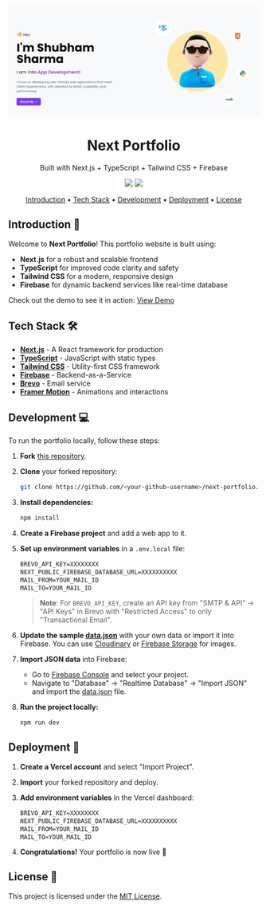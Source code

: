 <div align="center">
  <img src="https://github.com/shubhusion/next-portfolio/blob/master/public/portfolio-fork.png" alt="Portfolio Image" width="600" />
  <h1>Next Portfolio</h1>
  <p>Built with Next.js + TypeScript + Tailwind CSS + Firebase</p>
  <div>
    <img src="https://img.shields.io/github/forks/shubhusion/next-portfolio?style=for-the-badge" />
    <a href="http://shubhusion.vercel.app/">
      <img src="https://img.shields.io/static/v1?label=&message=View%20Demo&style=for-the-badge&color=black&logo=vercel" />
    </a>
  </div>
  <p>
    <a href="#introduction-">Introduction</a> •
    <a href="#tech-stack-%EF%B8%8F">Tech Stack</a> •
    <a href="#development-">Development</a> •
    <a href="#deployment-">Deployment</a> •
    <a href="#license-">License</a>
  </p>
</div>

## Introduction 👋

Welcome to **Next Portfolio**! This portfolio website is built using:

- **Next.js** for a robust and scalable frontend
- **TypeScript** for improved code clarity and safety
- **Tailwind CSS** for a modern, responsive design
- **Firebase** for dynamic backend services like real-time database

Check out the demo to see it in action: [View Demo](http://shubhusion.vercel.app/)

## Tech Stack 🛠️

- **[Next.js](https://nextjs.org)** - A React framework for production
- **[TypeScript](https://www.typescriptlang.org)** - JavaScript with static types
- **[Tailwind CSS](https://tailwindcss.com)** - Utility-first CSS framework
- **[Firebase](https://firebase.google.com)** - Backend-as-a-Service
- **[Brevo](https://www.brevo.com)** - Email service
- **[Framer Motion](https://www.framer.com/motion)** - Animations and interactions

## Development 💻

To run the portfolio locally, follow these steps:

1. **Fork** [this repository](https://github.com/shubhusion/next-portfolio).

2. **Clone** your forked repository:

   ```bash
   git clone https://github.com/<your-github-username>/next-portfolio.git
   ```

3. **Install dependencies:**

   ```bash
   npm install
   ```

4. **Create a Firebase project** and add a web app to it.

5. **Set up environment variables** in a `.env.local` file:

   ```
   BREVO_API_KEY=XXXXXXXX
   NEXT_PUBLIC_FIREBASE_DATABASE_URL=XXXXXXXXXX
   MAIL_FROM=YOUR_MAIL_ID
   MAIL_TO=YOUR_MAIL_ID
   ```

   > **Note**: For `BREVO_API_KEY`, create an API key from "SMTP & API" -> "API Keys" in Brevo with "Restricted Access" to only "Transactional Email".

6. **Update the sample [data.json](https://github.com/jigar-sable/shubhusion/blob/main/data.json)** with your own data or import it into Firebase. You can use [Cloudinary](https://cloudinary.com) or [Firebase Storage](https://firebase.google.com/docs/storage) for images.

7. **Import JSON data** into Firebase:

   - Go to [Firebase Console](https://console.firebase.google.com) and select your project.
   - Navigate to "Database" -> "Realtime Database" -> "Import JSON" and import the [data.json](https://github.com/shubhusion/next-portfolio/blob/main/data.json) file.

8. **Run the project locally:**

   ```bash
   npm run dev
   ```

## Deployment 🚀

1. **Create a Vercel account** and select "Import Project".

2. **Import** your forked repository and deploy.

3. **Add environment variables** in the Vercel dashboard:

   ```
   BREVO_API_KEY=XXXXXXXX
   NEXT_PUBLIC_FIREBASE_DATABASE_URL=XXXXXXXXXX
   MAIL_FROM=YOUR_MAIL_ID
   MAIL_TO=YOUR_MAIL_ID
   ```

4. **Congratulations!** Your portfolio is now live 🎉

## License 📄

This project is licensed under the [MIT License](https://github.com/shubhusion/next-portfolio/blob/main/LICENSE.md).
